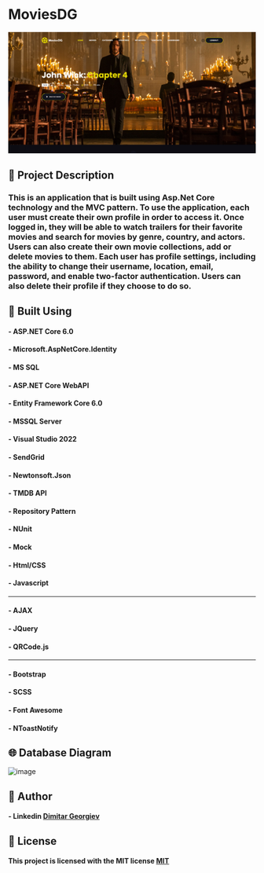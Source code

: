 # MoviesDG

![image](https://github.com/ItsAlphaHelix/MoviesDG/blob/main/Homepage2.png?raw=true)

## 📃 Project Description

### This is an application that is built using Asp.Net Core technology and the MVC pattern. To use the application, each user must create their own profile in order to access it. Once logged in, they will be able to watch trailers for their favorite movies and search for movies by genre, country, and actors. Users can also create their own movie collections, add or delete movies to them. Each user has profile settings, including the ability to change their username, location, email, password, and enable two-factor authentication. Users can also delete their profile if they choose to do so.

## 🔨 Built Using

#### - ASP.NET Core 6.0
#### - Microsoft.AspNetCore.Identity
#### - MS SQL
#### - ASP.NET Core WebAPI
#### - Entity Framework Core 6.0
#### - MSSQL Server
#### - Visual Studio 2022
#### - SendGrid
#### - Newtonsoft.Json
#### - TMDB API
#### - Repository Pattern
#### - NUnit
#### - Mock
#### - Html/CSS 
#### - Javascript
---
#### - AJAX
#### - JQuery
#### - QRCode.js
---
#### - Bootstrap
#### - SCSS
#### - Font Awesome
#### - NToastNotify

## 🌐 Database Diagram

![image](https://github.com/ItsAlphaHelix/MyWebProject/blob/main/Database-Diagram.png?raw=true)

## 👦 Author

#### - Linkedin [Dimitar Georgiev](https://www.linkedin.com/in/dimitar-georgiev-551a16242/)


## 📜 License

#### This project is licensed with the MIT license [MIT](https://choosealicense.com/licenses/mit/)
